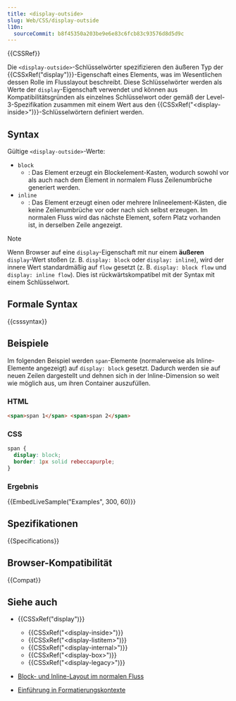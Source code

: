 ```yaml
---
title: <display-outside>
slug: Web/CSS/display-outside
l10n:
  sourceCommit: b8f45350a203be9e6e83c6fcb83c93576d8d5d9c
---
```


{{CSSRef}}

Die `<display-outside>`-Schlüsselwörter spezifizieren den äußeren Typ der {{CSSxRef("display")}}-Eigenschaft eines Elements, was im Wesentlichen dessen Rolle im Flusslayout beschreibt. Diese Schlüsselwörter werden als Werte der `display`-Eigenschaft verwendet und können aus Kompatibilitätsgründen als einzelnes Schlüsselwort oder gemäß der Level-3-Spezifikation zusammen mit einem Wert aus den {{CSSxRef("&lt;display-inside&gt;")}}-Schlüsselwörtern definiert werden.

## Syntax

Gültige `<display-outside>`-Werte:

- `block`
  - : Das Element erzeugt ein Blockelement-Kasten, wodurch sowohl vor als auch nach dem Element in normalem Fluss Zeilenumbrüche generiert werden.
- `inline`
  - : Das Element erzeugt einen oder mehrere Inlineelement-Kästen, die keine Zeilenumbrüche vor oder nach sich selbst erzeugen. Im normalen Fluss wird das nächste Element, sofern Platz vorhanden ist, in derselben Zeile angezeigt.

> [!NOTE]
> Wenn Browser auf eine `display`-Eigenschaft mit nur einem **äußeren** `display`-Wert stoßen (z. B. `display: block` oder `display: inline`), wird der innere Wert standardmäßig auf `flow` gesetzt (z. B. `display: block flow` und `display: inline flow`).
> Dies ist rückwärtskompatibel mit der Syntax mit einem Schlüsselwort.

## Formale Syntax

{{csssyntax}}

## Beispiele

Im folgenden Beispiel werden `span`-Elemente (normalerweise als Inline-Elemente angezeigt) auf `display: block` gesetzt. Dadurch werden sie auf neuen Zeilen dargestellt und dehnen sich in der Inline-Dimension so weit wie möglich aus, um ihren Container auszufüllen.

### HTML

```html
<span>span 1</span> <span>span 2</span>
```

### CSS

```css
span {
  display: block;
  border: 1px solid rebeccapurple;
}
```

### Ergebnis

{{EmbedLiveSample("Examples", 300, 60)}}

## Spezifikationen

{{Specifications}}

## Browser-Kompatibilität

{{Compat}}

## Siehe auch

- {{CSSxRef("display")}}

  - {{CSSxRef("&lt;display-inside&gt;")}}
  - {{CSSxRef("&lt;display-listitem&gt;")}}
  - {{CSSxRef("&lt;display-internal&gt;")}}
  - {{CSSxRef("&lt;display-box&gt;")}}
  - {{CSSxRef("&lt;display-legacy&gt;")}}

- [Block- und Inline-Layout im normalen Fluss](/de/docs/Web/CSS/CSS_display/Block_and_inline_layout_in_normal_flow)
- [Einführung in Formatierungskontexte](/de/docs/Web/CSS/CSS_display/Introduction_to_formatting_contexts)
